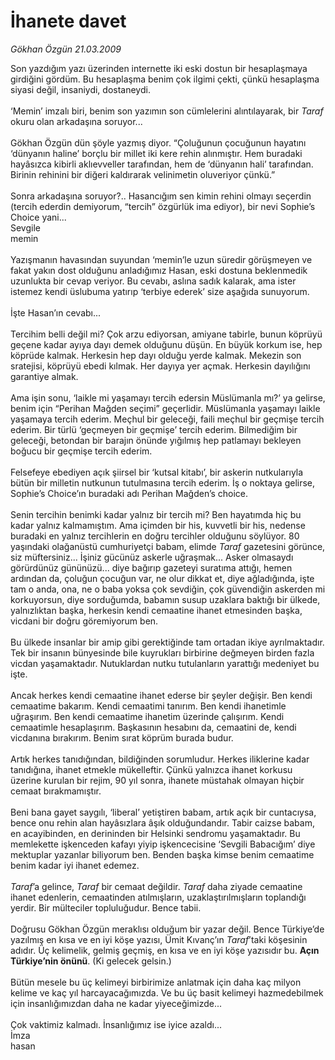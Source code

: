 # İhanete davet

*Gökhan Özgün 21.03.2009*

<div class="taraf_structure_2col_1zq">
<div class="margen_n">



 <p></p><p align="left">Son yazdığım yazı üzerinden internette iki eski dostun bir hesaplaşmaya girdiğini gördüm. Bu hesaplaşma benim çok ilgimi çekti, çünkü hesaplaşma siyasi değil, insaniydi, dostaneydi. <br/><br/>‘Memin’ imzalı biri, benim son yazımın son cümlelerini alıntılayarak, bir <i>Taraf</i> okuru olan arkadaşına soruyor... <br/><br/>Gökhan Özgün dün şöyle yazmış diyor. “Çoluğunun çocuğunun hayatını ‘dünyanın haline’ borçlu bir millet iki kere rehin alınmıştır. Hem buradaki hayâsızca kibirli aklıevveller tarafından, hem de ‘dünyanın hali’ tarafından. Birinin rehinini bir diğeri kaldırarak velinimetin oluveriyor çünkü.” <br/><br/>Sonra arkadaşına soruyor?.. Hasancığım sen kimin rehini olmayı seçerdin (tercih ederdin demiyorum, “tercih” özgürlük ima ediyor), bir nevi Sophie’s Choice yani... <br/>Sevgile <br/>memin <br/><br/>Yazışmanın havasından suyundan ‘memin’le uzun süredir görüşmeyen ve fakat yakın dost olduğunu anladığımız Hasan, eski dostuna beklenmedik uzunlukta bir cevap veriyor. Bu cevabı, aslına sadık kalarak, ama ister istemez kendi üslubuma yatırıp ‘terbiye ederek’ size aşağıda sunuyorum. <br/><br/>İşte Hasan’ın cevabı... <br/><br/>Tercihim belli değil mi? Çok arzu ediyorsan, amiyane tabirle, bunun köprüyü geçene kadar ayıya dayı demek olduğunu düşün. En büyük korkum ise, hep köprüde kalmak. Herkesin hep dayı olduğu yerde kalmak. Mekezin son sratejisi, köprüyü ebedi kılmak. Her dayıya yer açmak. Herkesin dayılığını garantiye almak. <br/><br/>Ama işin sonu, ‘laikle mi yaşamayı tercih edersin Müslümanla mı?’ ya gelirse, benim için “Perihan Mağden seçimi” geçerlidir. Müslümanla yaşamayı laikle yaşamaya tercih ederim. Meçhul bir geleceği, faili meçhul bir geçmişe tercih ederim. Bir türlü ‘geçmeyen bir geçmişe’ tercih ederim. Bilmediğim bir geleceği, betondan bir barajın önünde yığılmış hep patlamayı bekleyen boğucu bir geçmişe tercih ederim. <br/><br/>Felsefeye ebediyen açık şiirsel bir ‘kutsal kitabı’, bir askerin nutkularıyla bütün bir milletin nutkunun tutulmasına tercih ederim. İş o noktaya gelirse, Sophie’s Choice’ın buradaki adı Perihan Mağden’s choice. <br/><br/>Senin tercihin benimki kadar yalnız bir tercih mi? Ben hayatımda hiç bu kadar yalnız kalmamıştım. Ama içimden bir his, kuvvetli bir his, nedense buradaki en yalnız tercihlerin en doğru tercihler olduğunu söylüyor. 80 yaşındaki olağanüstü cumhuriyetçi babam, elimde <i>Taraf</i> gazetesini görünce, siz müftersiniz... İşiniz gücünüz askerle uğraşmak... Asker olmasaydı görürdünüz gününüzü... diye bağırıp gazeteyi suratıma attığı, hemen ardından da, çoluğun çocuğun var, ne olur dikkat et, diye ağladığında, işte tam o anda, ona, ne o baba yoksa çok sevdiğin, çok güvendiğin askerden mi korkuyorsun, diye sorduğumda, babamın susup uzaklara baktığı bir ülkede, yalnızlıktan başka, herkesin kendi cemaatine ihanet etmesinden başka, vicdani bir doğru göremiyorum ben. <br/><br/>Bu ülkede insanlar bir amip gibi gerektiğinde tam ortadan ikiye ayrılmaktadır. Tek bir insanın bünyesinde bile kuyrukları birbirine değmeyen birden fazla vicdan yaşamaktadır. Nutuklardan nutku tutulanların yarattığı medeniyet bu işte. <br/><br/>Ancak herkes kendi cemaatine ihanet ederse bir şeyler değişir. Ben kendi cemaatime bakarım. Kendi cemaatimi tanırım. Ben kendi ihanetimle uğraşırım. Ben kendi cemaatime ihanetim üzerinde çalışırım. Kendi cemaatimle hesaplaşırım. Başkasının hesabını da, cemaatini de, kendi vicdanına bırakırım. Benim sırat köprüm burada budur. <br/><br/>Artık herkes tanıdığından, bildiğinden sorumludur. Herkes iliklerine kadar tanıdığına, ihanet etmekle mükelleftir. Çünkü yalnızca ihanet korkusu üzerine kurulan bir rejim, 90 yıl sonra, ihanete müstahak olmayan hiçbir cemaat bırakmamıştır. <br/><br/>Beni bana gayet saygılı, ‘liberal’ yetiştiren babam, artık açık bir cuntacıysa, bence onu rehin alan hayâsızlara âşık olduğundandır. Tabir caizse babam, en acayibinden, en derininden bir Helsinki sendromu yaşamaktadır. Bu memlekette işkenceden kafayı yiyip işkencecisine ‘Sevgili Babacığım’ diye mektuplar yazanlar biliyorum ben. Benden başka kimse benim cemaatime benim kadar iyi ihanet edemez. <i><br/><br/>Taraf</i>’a gelince, <i>Taraf</i> bir cemaat değildir. <i>Taraf</i> daha ziyade cemaatine ihanet edenlerin, cemaatinden atılmışların, uzaklaştırılmışların toplandığı yerdir. Bir mülteciler topluluğudur. Bence tabii. <br/><br/>Doğrusu Gökhan Özgün meraklısı olduğum bir yazar değil. Bence Türkiye’de yazılmış en kısa ve en iyi köşe yazısı, Ümit Kıvanç’ın <i>Taraf</i>’taki köşesinin adıdır. Üç kelimelik, gelmiş geçmiş, en kısa ve en iyi köşe yazısıdır bu. <b>Açın Türkiye’nin önünü</b>. (Ki gelecek gelsin.) <br/><br/>Bütün mesele bu üç kelimeyi birbirimize anlatmak için daha kaç milyon kelime ve kaç yıl harcayacağımızda. Ve bu üç basit kelimeyi hazmedebilmek için insanlığımızdan daha ne kadar yiyeceğimizde... <br/><br/>Çok vaktimiz kalmadı. İnsanlığımız ise iyice azaldı... <br/>İmza <br/>hasan</p>
<br/>
<br/>
<br/>



<br/>


<div id="taraf_not">
</div>

</div>


</div>
